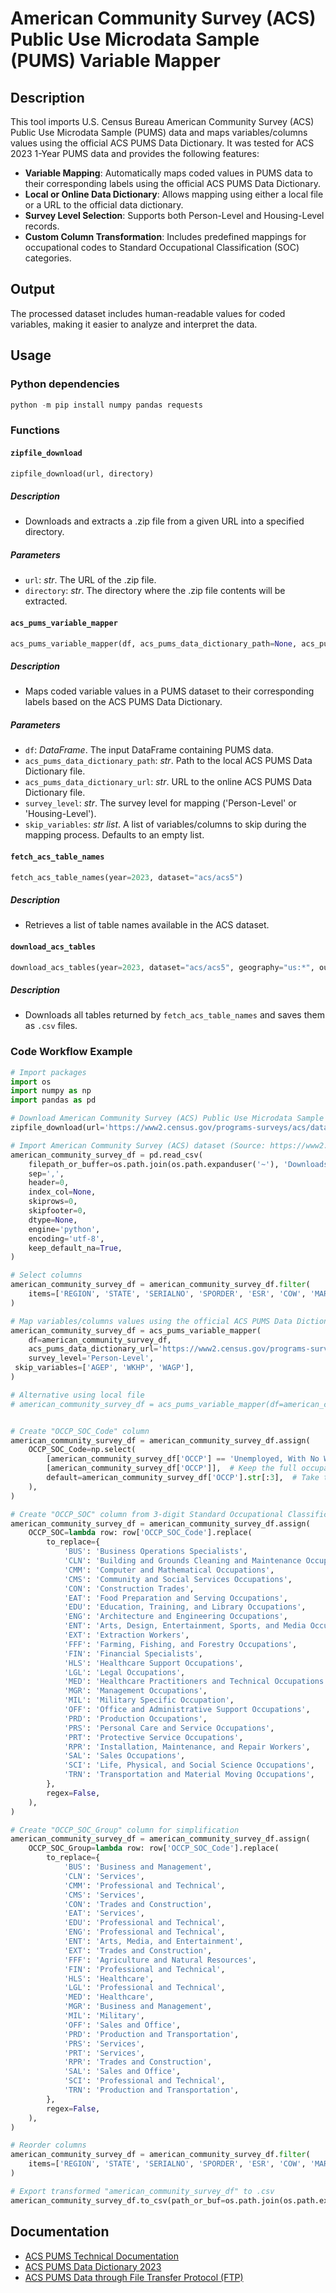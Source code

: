 # American Community Survey (ACS) Public Use Microdata Sample (PUMS) Variable Mapper

## Description

This tool imports U.S. Census Bureau American Community Survey (ACS) Public Use Microdata Sample (PUMS) data and maps variables/columns values using the official ACS PUMS Data Dictionary. It was tested for ACS 2023 1-Year PUMS data and provides the following features:

- **Variable Mapping**: Automatically maps coded values in PUMS data to their corresponding labels using the official ACS PUMS Data Dictionary.
- **Local or Online Data Dictionary**: Allows mapping using either a local file or a URL to the official data dictionary.
- **Survey Level Selection**: Supports both Person-Level and Housing-Level records.
- **Custom Column Transformation**: Includes predefined mappings for occupational codes to Standard Occupational Classification (SOC) categories.

## Output

The processed dataset includes human-readable values for coded variables, making it easier to analyze and interpret the data.

## Usage

### Python dependencies

```.ps1
python -m pip install numpy pandas requests
```

### Functions

#### `zipfile_download`

```.py
zipfile_download(url, directory)
```

##### Description

- Downloads and extracts a .zip file from a given URL into a specified directory.

##### Parameters

- `url`: _str_. The URL of the .zip file.
- `directory`: _str_. The directory where the .zip file contents will be extracted.

#### `acs_pums_variable_mapper`

```.py
acs_pums_variable_mapper(df, acs_pums_data_dictionary_path=None, acs_pums_data_dictionary_url=None, survey_level='Person-Level')
```

##### Description

- Maps coded variable values in a PUMS dataset to their corresponding labels based on the ACS PUMS Data Dictionary.

##### Parameters

- `df`: _DataFrame_. The input DataFrame containing PUMS data.
- `acs_pums_data_dictionary_path`: _str_. Path to the local ACS PUMS Data Dictionary file.
- `acs_pums_data_dictionary_url`: _str_. URL to the online ACS PUMS Data Dictionary file.
- `survey_level`: _str_. The survey level for mapping ('Person-Level' or 'Housing-Level').
- `skip_variables`: _str list_. A list of variables/columns to skip during the mapping process. Defaults to an empty list.


#### `fetch_acs_table_names`

```.py
fetch_acs_table_names(year=2023, dataset="acs/acs5")
```

##### Description

- Retrieves a list of table names available in the ACS dataset.

#### `download_acs_tables`

```.py
download_acs_tables(year=2023, dataset="acs/acs5", geography="us:*", output_directory=".")
```

##### Description

- Downloads all tables returned by `fetch_acs_table_names` and saves them as `.csv` files.
### Code Workflow Example

```.py
# Import packages
import os
import numpy as np
import pandas as pd

# Download American Community Survey (ACS) Public Use Microdata Sample (PUMS) Person-Level Records for Wyoming (WY)
zipfile_download(url='https://www2.census.gov/programs-surveys/acs/data/pums/2023/1-Year/csv_pny.zip', directory=os.path.join(os.path.expanduser('~'), 'Downloads'))

# Import American Community Survey (ACS) dataset (Source: https://www2.census.gov/programs-surveys/acs/data/pums/2023/1-Year/)
american_community_survey_df = pd.read_csv(
    filepath_or_buffer=os.path.join(os.path.expanduser('~'), 'Downloads', 'psam_p36.csv'),
    sep=',',
    header=0,
    index_col=None,
    skiprows=0,
    skipfooter=0,
    dtype=None,
    engine='python',
    encoding='utf-8',
    keep_default_na=True,
)

# Select columns
american_community_survey_df = american_community_survey_df.filter(
    items=['REGION', 'STATE', 'SERIALNO', 'SPORDER', 'ESR', 'COW', 'MAR', 'OCCP', 'INDP', 'RAC1P', 'SEX', 'AGEP', 'SCHL', 'HICOV', 'ENG', 'CIT', 'POBP', 'WKHP', 'WAGP'],
)

# Map variables/columns values using the official ACS PUMS Data Dictionary
american_community_survey_df = acs_pums_variable_mapper(
    df=american_community_survey_df,
    acs_pums_data_dictionary_url='https://www2.census.gov/programs-surveys/acs/tech_docs/pums/data_dict/PUMS_Data_Dictionary_2023.txt',
    survey_level='Person-Level',
 skip_variables=['AGEP', 'WKHP', 'WAGP'],
)

# Alternative using local file
# american_community_survey_df = acs_pums_variable_mapper(df=american_community_survey_df, acs_pums_data_dictionary_path=os.path.join(os.path.expanduser('~'), 'Downloads', 'PUMS_Data_Dictionary_2023.txt'), survey_level = 'Person-Level', skip_variables=['AGEP', 'WKHP', 'WAGP'])


# Create "OCCP_SOC_Code" column
american_community_survey_df = american_community_survey_df.assign(
    OCCP_SOC_Code=np.select(
        [american_community_survey_df['OCCP'] == 'Unemployed, With No Work Experience In The Last 5 Years Or Earlier Or Never Worked'],
        [american_community_survey_df['OCCP']],  # Keep the full occupation if condition is true
        default=american_community_survey_df['OCCP'].str[:3],  # Take the first 3 characters if condition is false
    ),
)

# Create "OCCP_SOC" column from 3-digit Standard Occupational Classification (SOC) mapping (Source: https://hrs.isr.umich.edu/sites/default/files/biblio/dr-021_0.pdf)
american_community_survey_df = american_community_survey_df.assign(
    OCCP_SOC=lambda row: row['OCCP_SOC_Code'].replace(
        to_replace={
            'BUS': 'Business Operations Specialists',
            'CLN': 'Building and Grounds Cleaning and Maintenance Occupations',
            'CMM': 'Computer and Mathematical Occupations',
            'CMS': 'Community and Social Services Occupations',
            'CON': 'Construction Trades',
            'EAT': 'Food Preparation and Serving Occupations',
            'EDU': 'Education, Training, and Library Occupations',
            'ENG': 'Architecture and Engineering Occupations',
            'ENT': 'Arts, Design, Entertainment, Sports, and Media Occupations',
            'EXT': 'Extraction Workers',
            'FFF': 'Farming, Fishing, and Forestry Occupations',
            'FIN': 'Financial Specialists',
            'HLS': 'Healthcare Support Occupations',
            'LGL': 'Legal Occupations',
            'MED': 'Healthcare Practitioners and Technical Occupations',
            'MGR': 'Management Occupations',
            'MIL': 'Military Specific Occupation',
            'OFF': 'Office and Administrative Support Occupations',
            'PRD': 'Production Occupations',
            'PRS': 'Personal Care and Service Occupations',
            'PRT': 'Protective Service Occupations',
            'RPR': 'Installation, Maintenance, and Repair Workers',
            'SAL': 'Sales Occupations',
            'SCI': 'Life, Physical, and Social Science Occupations',
            'TRN': 'Transportation and Material Moving Occupations',
        },
        regex=False,
    ),
)

# Create "OCCP_SOC_Group" column for simplification
american_community_survey_df = american_community_survey_df.assign(
    OCCP_SOC_Group=lambda row: row['OCCP_SOC_Code'].replace(
        to_replace={
            'BUS': 'Business and Management',
            'CLN': 'Services',
            'CMM': 'Professional and Technical',
            'CMS': 'Services',
            'CON': 'Trades and Construction',
            'EAT': 'Services',
            'EDU': 'Professional and Technical',
            'ENG': 'Professional and Technical',
            'ENT': 'Arts, Media, and Entertainment',
            'EXT': 'Trades and Construction',
            'FFF': 'Agriculture and Natural Resources',
            'FIN': 'Professional and Technical',
            'HLS': 'Healthcare',
            'LGL': 'Professional and Technical',
            'MED': 'Healthcare',
            'MGR': 'Business and Management',
            'MIL': 'Military',
            'OFF': 'Sales and Office',
            'PRD': 'Production and Transportation',
            'PRS': 'Services',
            'PRT': 'Services',
            'RPR': 'Trades and Construction',
            'SAL': 'Sales and Office',
            'SCI': 'Professional and Technical',
            'TRN': 'Production and Transportation',
        },
        regex=False,
    ),
)

# Reorder columns
american_community_survey_df = american_community_survey_df.filter(
    items=['REGION', 'STATE', 'SERIALNO', 'SPORDER', 'ESR', 'COW', 'MAR', 'OCCP', 'OCCP_SOC_Code', 'OCCP_SOC', 'OCCP_SOC_Group', 'INDP', 'RAC1P', 'SEX', 'AGEP', 'SCHL', 'HICOV', 'ENG', 'CIT', 'POBP', 'WKHP', 'WAGP'],
)

# Export transformed "american_community_survey_df" to .csv
american_community_survey_df.to_csv(path_or_buf=os.path.join(os.path.expanduser('~'), 'Downloads', 'american-community-survey.csv'), sep=',', na_rep='', header=True, index=False, index_label=None, encoding='utf-8')
```

## Documentation

- [ACS PUMS Technical Documentation](https://www.census.gov/programs-surveys/acs/technical-documentation.html)
- [ACS PUMS Data Dictionary 2023](https://www2.census.gov/programs-surveys/acs/tech_docs/pums/data_dict/PUMS_Data_Dictionary_2023.txt)
- [ACS PUMS Data through File Transfer Protocol (FTP)](https://www2.census.gov/programs-surveys/acs/data/pums/)
